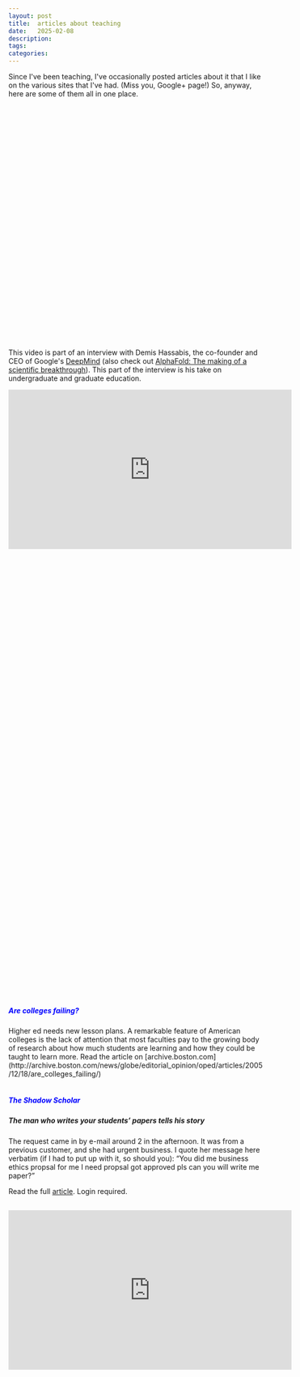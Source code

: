 ```yaml
---
layout: post
title:  articles about teaching
date:   2025-02-08
description: 
tags: 
categories: 
---
```


Since I've been teaching, I've occasionally posted articles about it that I like on the various sites that I've had. (Miss you, Google+ page!) So, anyway, here are some of them all in one place. 

<hr style="opacity:0">

<div class="iframely-embed"><div class="iframely-responsive" style="height: 140px; padding-bottom: 0;"><a href="https://www.wsj.com/lifestyle/relationships/dont-try-to-rescue-your-kid-from-the-learning-pit-5214c409" data-iframely-url="//iframely.net/yHZFWa0?card=small"></a></div></div><script async src="//iframely.net/embed.js"></script>

<div class="iframely-embed"><div class="iframely-responsive" style="height: 140px; padding-bottom: 0;"><a href="https://www.cnn.com/2024/10/08/health/school-phone-ban-student-perspective-wellness/index.html" data-iframely-url="//iframely.net/wqMyHYe?card=small&media=0"></a></div></div><script async src="//iframely.net/embed.js"></script>

<div class="iframely-embed"><div class="iframely-responsive" style="height: 140px; padding-bottom: 0;"><a href="https://www.wired.com/2013/10/free-thinkers/" data-iframely-url="//iframely.net/A48sokJ?card=small"></a></div></div><script async src="//iframely.net/embed.js" charset="utf-8"></script>

&nbsp;

This video is part of an interview with Demis Hassabis, the co-founder and CEO of Google's [DeepMind](https://www.youtube.com/channel/UCP7jMXSY2xbc3KCAE0MHQ-A) (also check out [AlphaFold: The making of a scientific breakthrough](https://youtu.be/gg7WjuFs8F4)). This part of the interview is his take on undergraduate and graduate education.

<iframe width="560" height="315" src="https://www.youtube.com/embed/1X7Koxx4qJE?start=2113" title="YouTube video player" frameborder="0" allow="accelerometer; autoplay; clipboard-write; encrypted-media; gyroscope; picture-in-picture" allowfullscreen></iframe>

&nbsp;


<div class="iframely-embed"><div class="iframely-responsive" style="height: 140px; padding-bottom: 0;"><a href="https://www.npr.org/sections/health-shots/2012/11/12/164793058/struggle-for-smarts-how-eastern-and-western-cultures-tackle-learning" data-iframely-url="//iframely.net/3sh2Tnm?card=small"></a></div></div><script async src="//iframely.net/embed.js" charset="utf-8"></script>


<div class="iframely-embed"><div class="iframely-responsive" style="height: 140px; padding-bottom: 0;"><a href="https://www.wsj.com/articles/the-case-for-a-college-exit-exam-11628690410" data-iframely-url="//iframely.net/Xm2iuRb?card=small"></a></div></div><script async src="//iframely.net/embed.js"></script>


<div class="iframely-embed"><div class="iframely-responsive" style="padding-bottom: 56.25%; padding-top: 120px;"><a href="https://www.nytimes.com/2017/12/03/opinion/lost-einsteins-innovation-inequality.html" data-iframely-url="//cdn.iframe.ly/api/iframe?media=0&url=https%3A%2F%2Fwww.nytimes.com%2F2017%2F12%2F03%2Fopinion%2Flost-einsteins-innovation-inequality.html&key=681ecff6a27093061ce9f2d441604d33"></a></div></div><script async src="//cdn.iframe.ly/embed.js" charset="utf-8"></script>



<div class="iframely-embed"><div class="iframely-responsive" style="height: 140px; padding-bottom: 0;"><a href="https://www.wired.com/2013/10/telling-you-the-answer-isnt-the-answer/" data-iframely-url="//iframely.net/3D6iHci?card=small"></a></div></div><script async src="//iframely.net/embed.js" charset="utf-8"></script>

<hr style="opacity:0">

<h5><b><font color="blue">Are colleges failing?</font></b></h5> 
Higher ed needs new lesson plans. A remarkable feature of American colleges is the lack of attention that most faculties pay to the growing body of research about how much students are learning and how they could be taught to learn more.
Read the article on [archive.boston.com](http://archive.boston.com/news/globe/editorial_opinion/oped/articles/2005/12/18/are_colleges_failing/)

<hr style="opacity:0">

<h5><b><font color="blue">The Shadow Scholar</font></b></h5>

<h5>The man who writes your students’ papers tells his story</h5>

The request came in by e-mail around 2 in the afternoon. It was from a previous customer, and she had urgent business. I quote her message here verbatim (if I had to put up with it, so should you): “You did me business ethics propsal for me I need propsal got approved pls can you will write me paper?”

Read the full [article](https://www.chronicle.com/article/the-shadow-scholar/). Login required. 

<hr style="opacity:0">

<iframe width="560" height="315" src="https://www.youtube.com/embed/dGCJ46vyR9o" title="YouTube video player" frameborder="0" allow="accelerometer; autoplay; clipboard-write; encrypted-media; gyroscope; picture-in-picture" allowfullscreen></iframe>

&nbsp;


